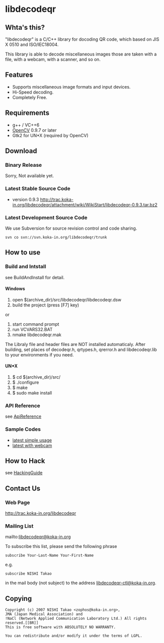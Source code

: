 # libdecodeqr

## Whta's this?

"libdecodeqr" is a C/C++ library for docoding QR code, which based on JIS X 0510 and ISO/IEC18004.

This library is able to decode miscellaneous images those are taken with a file, with a webcam, with a scanner, and so on.

## Features

 * Supports miscellaneous image formats and input devices.
 * Hi-Speed decoding.
 * Completely Free.

## Requirements

 * g++ / VC++6
 * [OpenCV](http://www.sourceforge.net/projects/opencvlibrary/) 0.9.7 or later
 * Gtk2 for UN*X (required by OpenCV) 

## Download

### Binary Release

Sorry, Not available yet.

### Latest Stable Source Code

 * version 0.9.3 http://trac.koka-in.org/libdecodeqr/attachment/wiki/WikiStart/libdecodeqr-0.9.3.tar.bz2

### Latest Development Source Code

We use Subversion for source revision control and code sharing.

	svn co svn://svn.koka-in.org/libdecodeqr/trunk

## How to use

### Build and Intstall

see BuildAndInstall for detail.

#### Windows

 1. open $(archive_dir)/src/libdecodeqr/libdecodeqr.dsw
 1. build the project (press [F7] key)

or

 1. start command prompt
 1. run VCVARS32.BAT
 1. nmake libdecodeqr.mak

The Libraly file and header files are NOT installed automaticaly.
After building, set places of decodeqr.h, qrtypes.h, qrerror.h and libdecodeqr.lib to your environments if you need.

#### UN*X

 1. $ cd $(archive_dir)/src/
 1. $ ./configure
 1. $ make
 1. $ sudo make install

### API Reference

see [ApiReference](https://github.com/chai2010/qrcode/blob/master/internal/libdecodeqr/doc/ApiReference.ja)

### Sample Codes

 * [latest simple usage](https://github.com/chai2010/qrcode/tree/master/internal/libdecodeqr/examples/simple/simpletest.cpp)
 * [latest with webcam](https://github.com/chai2010/qrcode/tree/master/internal/libdecodeqr/examples/webcam/webcam.cpp)

## How to Hack

see [HackingGuide](https://github.com/chai2010/qrcode/blob/master/internal/libdecodeqr/doc/HackingGuide.ja)

## Contact Us

### Web Page

http://trac.koka-in.org/libdecodeqr

### Mailing List

mailto:libdecodeqr@koka-in.org

To subscribe this list, please send the following phrase

	subscribe Your-Last-Name Your-First-Name 

e.g.

	subscribe NISHI Takao

in the mail body (not subject) to the address <libdecodeqr-ctl@koka-in.org>.

## Copying

```
Copyright (c) 2007 NISHI Takao <zophos@koka-in.org>, 
JMA (Japan Medical Association) and 
!NaCl (Network Applied Communication Laboratory Ltd.) All rights reserved.[[BR]]
This is free software with ABSOLUTELY NO WARRANTY.

You can redistribute and/or modify it under the terms of LGPL.
```

